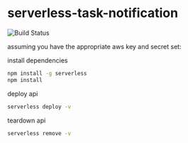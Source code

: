 # serverless-task-notification

![Build Status](https://codebuild.us-east-1.amazonaws.com/badges?uuid=eyJlbmNyeXB0ZWREYXRhIjoicmR5S2R3QmlNY2FKcktJQWp2c0JSaFpnWTJ3TFpieDNQbXpiZU1oWHhkMVNiVG15TzByaERIaFJua3FtczRTZlZQRm9zVXFUWHczaXgveGFHTjlkL1JJPSIsIml2UGFyYW1ldGVyU3BlYyI6IjBZQnByTE9RZ3JwSGhLdnMiLCJtYXRlcmlhbFNldFNlcmlhbCI6MX0%3D&branch=master)

assuming you have the appropriate aws key and secret set:

install dependencies

```bash
npm install -g serverless
npm install
```

deploy api

```bash
serverless deploy -v
```

teardown api

```bash
serverless remove -v
```
